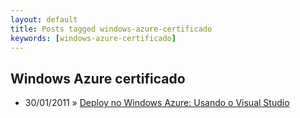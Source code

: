 ```yaml
---
layout: default
title: Posts tagged windows-azure-certificado
keywords: [windows-azure-certificado]
---
```

<h2 class="category">Windows Azure certificado</h2>
<ul class="posts">
<li>
<p>
<span class="date">30/01/2011</span> &raquo; 
<a href="/blog/deploy-no-windows-azure-usando-visual-studio">Deploy no Windows Azure: Usando o Visual Studio</a>
</p>
</li> 
</ul>
